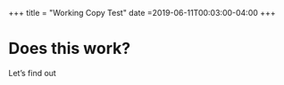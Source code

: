 +++
title = "Working Copy Test"
date =2019-06-11T00:03:00-04:00
+++


# Does this work?

Let’s find out